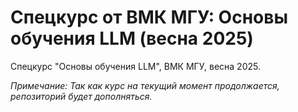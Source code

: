 # Спецкурс от ВМК МГУ: Основы обучения LLM (весна 2025)
Спецкурс "Основы обучения LLM", ВМК МГУ, весна 2025.

*Примечание: Так как курс на текущий момент продолжается, репозиторий будет дополняться.*
